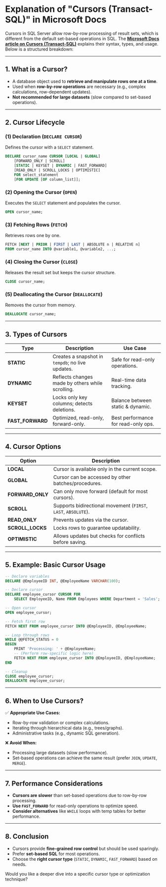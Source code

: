 # **Explanation of "Cursors (Transact-SQL)" in Microsoft Docs**  

Cursors in SQL Server allow row-by-row processing of result sets, which is different from the default set-based operations in SQL. The **[Microsoft Docs article on Cursors (Transact-SQL)](https://learn.microsoft.com/en-us/sql/t-sql/language-elements/cursors-transact-sql?view=sql-server-ver16)** explains their syntax, types, and usage. Below is a structured breakdown:

---

## **1. What is a Cursor?**  
- A database object used to **retrieve and manipulate rows one at a time**.  
- Used when **row-by-row operations** are necessary (e.g., complex calculations, row-dependent updates).  
- **Not recommended for large datasets** (slow compared to set-based operations).  

---

## **2. Cursor Lifecycle**  
### **(1) Declaration (`DECLARE CURSOR`)**  
Defines the cursor with a `SELECT` statement.  
```sql
DECLARE cursor_name CURSOR [LOCAL | GLOBAL]  
    [FORWARD_ONLY | SCROLL]  
    [STATIC | KEYSET | DYNAMIC | FAST_FORWARD]  
    [READ_ONLY | SCROLL_LOCKS | OPTIMISTIC]  
    FOR select_statement  
    [FOR UPDATE [OF column_list]];  
```

### **(2) Opening the Cursor (`OPEN`)**  
Executes the `SELECT` statement and populates the cursor.  
```sql
OPEN cursor_name;  
```

### **(3) Fetching Rows (`FETCH`)**  
Retrieves rows one by one.  
```sql
FETCH [NEXT | PRIOR | FIRST | LAST | ABSOLUTE n | RELATIVE n]  
FROM cursor_name INTO @variable1, @variable2, ...;  
```

### **(4) Closing the Cursor (`CLOSE`)**  
Releases the result set but keeps the cursor structure.  
```sql
CLOSE cursor_name;  
```

### **(5) Deallocating the Cursor (`DEALLOCATE`)**  
Removes the cursor from memory.  
```sql
DEALLOCATE cursor_name;  
```

---

## **3. Types of Cursors**  
| Type | Description | Use Case |  
|------|------------|----------|  
| **STATIC** | Creates a snapshot in `tempdb`; no live updates. | Safe for read-only operations. |  
| **DYNAMIC** | Reflects changes made by others while scrolling. | Real-time data tracking. |  
| **KEYSET** | Locks only key columns; detects deletions. | Balance between static & dynamic. |  
| **FAST_FORWARD** | Optimized, read-only, forward-only. | Best performance for read-only ops. |  

---

## **4. Cursor Options**  
| Option | Description |  
|--------|------------|  
| **LOCAL** | Cursor is available only in the current scope. |  
| **GLOBAL** | Cursor can be accessed by other batches/procedures. |  
| **FORWARD_ONLY** | Can only move forward (default for most cursors). |  
| **SCROLL** | Supports bidirectional movement (`FIRST`, `LAST`, `ABSOLUTE`). |  
| **READ_ONLY** | Prevents updates via the cursor. |  
| **SCROLL_LOCKS** | Locks rows to guarantee updatability. |  
| **OPTIMISTIC** | Allows updates but checks for conflicts before saving. |  

---

## **5. Example: Basic Cursor Usage**  
```sql
-- Declare variables
DECLARE @EmployeeID INT, @EmployeeName VARCHAR(100);  

-- Declare cursor
DECLARE employee_cursor CURSOR FOR  
    SELECT EmployeeID, Name FROM Employees WHERE Department = 'Sales';  

-- Open cursor
OPEN employee_cursor;  

-- Fetch first row
FETCH NEXT FROM employee_cursor INTO @EmployeeID, @EmployeeName;  

-- Loop through rows
WHILE @@FETCH_STATUS = 0  
BEGIN  
    PRINT 'Processing: ' + @EmployeeName;  
    -- (Perform row-specific logic here)  
    FETCH NEXT FROM employee_cursor INTO @EmployeeID, @EmployeeName;  
END  

-- Cleanup
CLOSE employee_cursor;  
DEALLOCATE employee_cursor;  
```

---

## **6. When to Use Cursors?**  
✅ **Appropriate Use Cases:**  
- Row-by-row validation or complex calculations.  
- Iterating through hierarchical data (e.g., trees/graphs).  
- Administrative tasks (e.g., dynamic SQL generation).  

❌ **Avoid When:**  
- Processing large datasets (slow performance).  
- Set-based operations can achieve the same result (prefer `JOIN`, `UPDATE`, `MERGE`).  

---

## **7. Performance Considerations**  
- **Cursors are slower** than set-based operations due to row-by-row processing.  
- **Use `FAST_FORWARD`** for read-only operations to optimize speed.  
- **Consider alternatives** like `WHILE` loops with temp tables for better performance.  

---

## **8. Conclusion**  
- Cursors provide **fine-grained row control** but should be used sparingly.  
- Prefer **set-based SQL** for most operations.  
- Choose the **right cursor type** (`STATIC`, `DYNAMIC`, `FAST_FORWARD`) based on needs.  

Would you like a deeper dive into a specific cursor type or optimization technique?